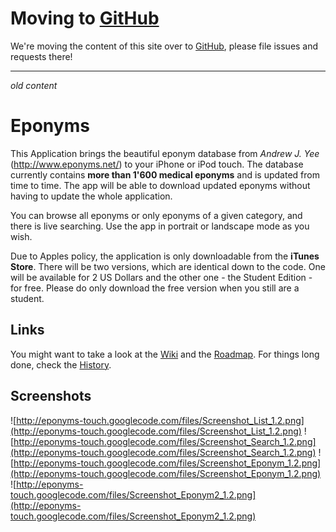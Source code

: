 # Moving to [GitHub](https://github.com/p2/eponyms-touch) #

We're moving the content of this site over to [GitHub](https://github.com/p2/eponyms-touch), please file issues and requests there!


---


_old content_

# Eponyms #

This Application brings the beautiful eponym database from _Andrew J. Yee_ (http://www.eponyms.net/) to your iPhone or iPod touch.
The database currently contains **more than 1'600 medical eponyms** and is updated from time to time. The app will be able to download updated eponyms without having to update the whole application.

You can browse all eponyms or only eponyms of a given category, and there is live searching. Use the app in portrait or landscape mode as you wish.

Due to Apples policy, the application is only downloadable from the **iTunes Store**. There will be two versions, which are identical down to the code. One will be available for 2 US Dollars and the other one - the Student Edition - for free. Please do only download the free version when you still are a student.

## Links ##

You might want to take a look at the [Wiki](Main.md) and the [Roadmap](Roadmap.md). For things long done, check the [History](History.md).


## Screenshots ##
![http://eponyms-touch.googlecode.com/files/Screenshot_List_1.2.png](http://eponyms-touch.googlecode.com/files/Screenshot_List_1.2.png)
![http://eponyms-touch.googlecode.com/files/Screenshot_Search_1.2.png](http://eponyms-touch.googlecode.com/files/Screenshot_Search_1.2.png)
![http://eponyms-touch.googlecode.com/files/Screenshot_Eponym_1.2.png](http://eponyms-touch.googlecode.com/files/Screenshot_Eponym_1.2.png)
![http://eponyms-touch.googlecode.com/files/Screenshot_Eponym2_1.2.png](http://eponyms-touch.googlecode.com/files/Screenshot_Eponym2_1.2.png)